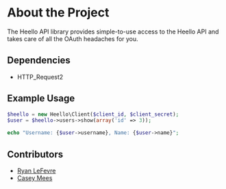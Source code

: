 # About the Project

The Heello API library provides simple-to-use access to the Heello API and takes care of all the OAuth headaches for you.

## Dependencies

* HTTP_Request2

## Example Usage

```php
$heello = new Heello\Client($client_id, $client_secret);
$user = $heello->users->show(array('id' => 3));

echo "Username: {$user->username}, Name: {$user->name}";
```

## Contributors

* [Ryan LeFevre](http://heello.com/meltingice)
* [Casey Mees](http://heello.com/muzzlefur)